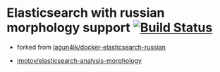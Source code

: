 # Elasticsearch with russian morphology support  [![Build Status](https://travis-ci.org/procoders/docker-elasticsearch-russian.svg)](https://travis-ci.org/procoders/docker-elasticsearch-russian)


* forked from [lagun4ik/docker-elasticsearch-russian](https://github.com/lagun4ik/docker-elasticsearch-russian)

* [imotov/elasticsearch-analysis-morphology](http://dl.bintray.com/content/imotov/elasticsearch-plugins/org/elasticsearch/elasticsearch-analysis-morphology/2.4.0/elasticsearch-analysis-morphology-2.4.0.zip)
